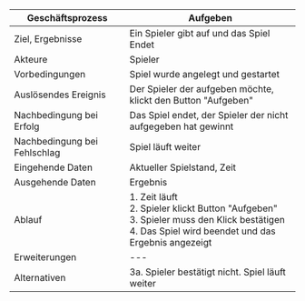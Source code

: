 Geschäftsprozess | Aufgeben
---|---
Ziel, Ergebnisse | Ein Spieler gibt auf und das Spiel Endet
Akteure | Spieler |
Vorbedingungen | Spiel wurde angelegt und gestartet
Auslösendes Ereignis | Der Spieler der aufgeben möchte, klickt den Button "Aufgeben"
Nachbedingung bei Erfolg | Das Spiel endet, der Spieler der nicht aufgegeben hat gewinnt
Nachbedingung bei Fehlschlag | Spiel läuft weiter
Eingehende Daten | Aktueller Spielstand, Zeit
Ausgehende Daten | Ergebnis
Ablauf | 1. Zeit läuft <br> 2. Spieler klickt Button "Aufgeben" <br> 3. Spieler muss den Klick bestätigen <br> 4. Das Spiel wird beendet und das Ergebnis angezeigt
Erweiterungen |---
Alternativen | 3a. Spieler bestätigt nicht. Spiel läuft weiter
